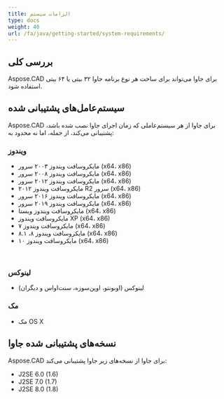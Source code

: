 ```yaml
---
title: الزامات سیستم
type: docs
weight: 40
url: /fa/java/getting-started/system-requirements/
---
```


## **بررسی کلی**
Aspose.CAD برای جاوا می‌تواند برای ساخت هر نوع برنامه جاوا ۳۲ بیتی یا ۶۴ بیتی استفاده شود.
## **سیستم‌عامل‌های پشتیبانی شده**
Aspose.CAD برای جاوا از هر سیستم‌عاملی که زمان اجرای جاوا نصب شده باشد، پشتیبانی می‌کند، از جمله، اما نه محدود به:


### **ویندوز**
- مایکروسافت ویندوز ۲۰۰۳ سرور (x64، x86)
- مایکروسافت ویندوز ۲۰۰۸ سرور (x64، x86)
- مایکروسافت ویندوز ۲۰۱۲ سرور (x64، x86)
- مایکروسافت ویندوز ۲۰۱۲ R2 سرور (x64، x86)
- مایکروسافت ویندوز ۲۰۱۶ سرور (x64، x86)
- مایکروسافت ویندوز ۲۰۱۹ سرور (x64، x86)
- مایکروسافت ویندوز ویستا (x64، x86)
- مایکروسافت ویندوز XP (x64، x86)
- مایکروسافت ویندوز ۷ (x64، x86)
- مایکروسافت ویندوز ۸، ۸.۱ (x64، x86)
- مایکروسافت ویندوز ۱۰ (x64، x86)

 
### **لینوکس**
- لینوکس (اوبونتو، اوپن‌سوزه، سنت‌اواس و دیگران)


### **مک**
- مک OS X
## **نسخه‌های پشتیبانی شده جاوا**
Aspose.CAD برای جاوا از نسخه‌های زیر جاوا پشتیبانی می‌کند:

- J2SE 6.0 (1.6)
- J2SE 7.0 (1.7)
- J2SE 8.0 (1.8)
